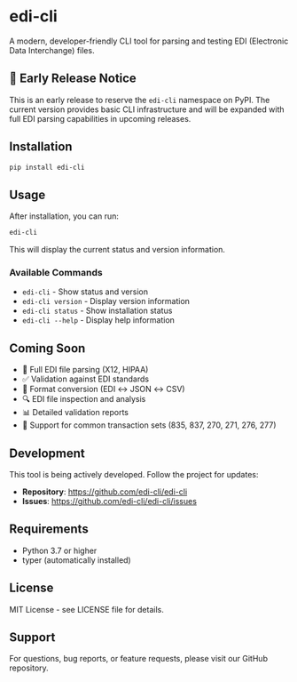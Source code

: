 # edi-cli

A modern, developer-friendly CLI tool for parsing and testing EDI (Electronic Data Interchange) files.

## 🚧 Early Release Notice

This is an early release to reserve the `edi-cli` namespace on PyPI. The current version provides basic CLI infrastructure and will be expanded with full EDI parsing capabilities in upcoming releases.

## Installation

```bash
pip install edi-cli
```

## Usage

After installation, you can run:

```bash
edi-cli
```

This will display the current status and version information.

### Available Commands

- `edi-cli` - Show status and version
- `edi-cli version` - Display version information  
- `edi-cli status` - Show installation status
- `edi-cli --help` - Display help information

## Coming Soon

- 📄 Full EDI file parsing (X12, HIPAA)
- ✅ Validation against EDI standards
- 🔄 Format conversion (EDI ↔ JSON ↔ CSV)
- 🔍 EDI file inspection and analysis
- 📊 Detailed validation reports
- 🎯 Support for common transaction sets (835, 837, 270, 271, 276, 277)

## Development

This tool is being actively developed. Follow the project for updates:

- **Repository**: https://github.com/edi-cli/edi-cli
- **Issues**: https://github.com/edi-cli/edi-cli/issues

## Requirements

- Python 3.7 or higher
- typer (automatically installed)

## License

MIT License - see LICENSE file for details.

## Support

For questions, bug reports, or feature requests, please visit our GitHub repository.